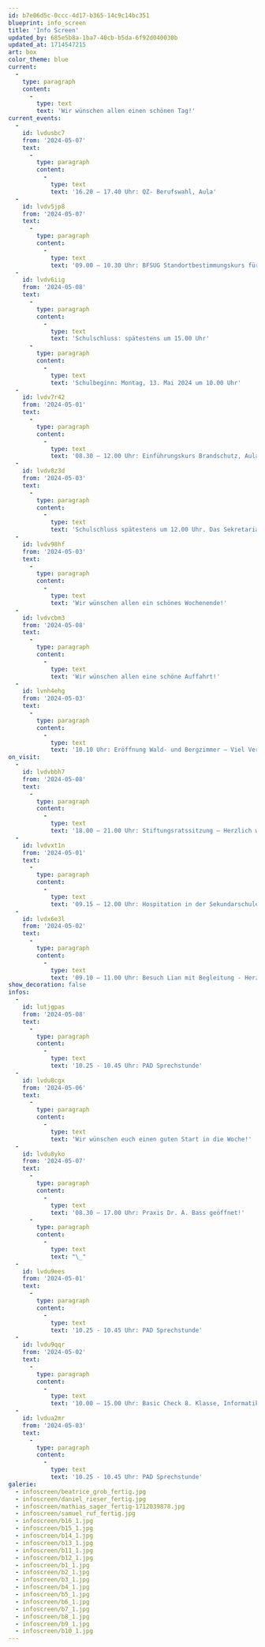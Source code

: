 ```yaml
---
id: b7e06d5c-0ccc-4d17-b365-14c9c14bc351
blueprint: info_screen
title: 'Info Screen'
updated_by: 685e5b8a-1ba7-40cb-b5da-6f92d040030b
updated_at: 1714547215
art: box
color_theme: blue
current:
  -
    type: paragraph
    content:
      -
        type: text
        text: 'Wir wünschen allen einen schönen Tag!'
current_events:
  -
    id: lvdusbc7
    from: '2024-05-07'
    text:
      -
        type: paragraph
        content:
          -
            type: text
            text: '16.20 – 17.40 Uhr: QZ- Berufswahl, Aula'
  -
    id: lvdv5jp8
    from: '2024-05-07'
    text:
      -
        type: paragraph
        content:
          -
            type: text
            text: '09.00 – 10.30 Uhr: BFSUG Standortbestimmungskurs für Schutzsuchende, S307 – Herzlich willkommen!'
  -
    id: lvdv6iig
    from: '2024-05-08'
    text:
      -
        type: paragraph
        content:
          -
            type: text
            text: 'Schulschluss: spätestens um 15.00 Uhr'
      -
        type: paragraph
        content:
          -
            type: text
            text: 'Schulbeginn: Montag, 13. Mai 2024 um 10.00 Uhr'
  -
    id: lvdv7r42
    from: '2024-05-01'
    text:
      -
        type: paragraph
        content:
          -
            type: text
            text: '08.30 – 12.00 Uhr: Einführungskurs Brandschutz, Aula – Viel Vergnügen!'
  -
    id: lvdv8z3d
    from: '2024-05-03'
    text:
      -
        type: paragraph
        content:
          -
            type: text
            text: 'Schulschluss spätestens um 12.00 Uhr. Das Sekretariat bleibt am Nachmittag geschlossen!'
  -
    id: lvdv98hf
    from: '2024-05-03'
    text:
      -
        type: paragraph
        content:
          -
            type: text
            text: 'Wir wünschen allen ein schönes Wochenende!'
  -
    id: lvdvcbm3
    from: '2024-05-08'
    text:
      -
        type: paragraph
        content:
          -
            type: text
            text: 'Wir wünschen allen eine schöne Auffahrt!'
  -
    id: lvnh4ehg
    from: '2024-05-03'
    text:
      -
        type: paragraph
        content:
          -
            type: text
            text: '10.10 Uhr: Eröffnung Wald- und Bergzimmer – Viel Vergnügen!'
on_visit:
  -
    id: lvdvbbh7
    from: '2024-05-08'
    text:
      -
        type: paragraph
        content:
          -
            type: text
            text: '18.00 – 21.00 Uhr: Stiftungsratssitzung – Herzlich willkommen!'
  -
    id: lvdvxt1n
    from: '2024-05-01'
    text:
      -
        type: paragraph
        content:
          -
            type: text
            text: '09.15 – 12.00 Uhr: Hospitation in der Sekundarschule – Herzlich willkommen!'
  -
    id: lvdx6e3l
    from: '2024-05-02'
    text:
      -
        type: paragraph
        content:
          -
            type: text
            text: '09.10 – 11.00 Uhr: Besuch Lian mit Begleitung - Herzlich willkommen!'
show_decoration: false
infos:
  -
    id: lutjgpas
    from: '2024-05-08'
    text:
      -
        type: paragraph
        content:
          -
            type: text
            text: '10.25 - 10.45 Uhr: PAD Sprechstunde'
  -
    id: lvdu8cgx
    from: '2024-05-06'
    text:
      -
        type: paragraph
        content:
          -
            type: text
            text: 'Wir wünschen euch einen guten Start in die Woche!'
  -
    id: lvdu8yko
    from: '2024-05-07'
    text:
      -
        type: paragraph
        content:
          -
            type: text
            text: '08.30 – 17.00 Uhr: Praxis Dr. A. Bass geöffnet!'
      -
        type: paragraph
        content:
          -
            type: text
            text: "\_"
  -
    id: lvdu9ees
    from: '2024-05-01'
    text:
      -
        type: paragraph
        content:
          -
            type: text
            text: '10.25 - 10.45 Uhr: PAD Sprechstunde'
  -
    id: lvdu9qqr
    from: '2024-05-02'
    text:
      -
        type: paragraph
        content:
          -
            type: text
            text: '10.00 – 15.00 Uhr: Basic Check 8. Klasse, Informatikraum – Viel Glück!'
  -
    id: lvdua2mr
    from: '2024-05-03'
    text:
      -
        type: paragraph
        content:
          -
            type: text
            text: '10.25 - 10.45 Uhr: PAD Sprechstunde'
galerie:
  - infoscreen/beatrice_grob_fertig.jpg
  - infoscreen/daniel_rieser_fertig.jpg
  - infoscreen/mathias_sager_fertig-1712039878.jpg
  - infoscreen/samuel_ruf_fertig.jpg
  - infoscreen/b16_1.jpg
  - infoscreen/b15_1.jpg
  - infoscreen/b14_1.jpg
  - infoscreen/b13_1.jpg
  - infoscreen/b11_1.jpg
  - infoscreen/b12_1.jpg
  - infoscreen/b1_1.jpg
  - infoscreen/b2_1.jpg
  - infoscreen/b3_1.jpg
  - infoscreen/b4_1.jpg
  - infoscreen/b5_1.jpg
  - infoscreen/b6_1.jpg
  - infoscreen/b7_1.jpg
  - infoscreen/b8_1.jpg
  - infoscreen/b9_1.jpg
  - infoscreen/b10_1.jpg
---
```

